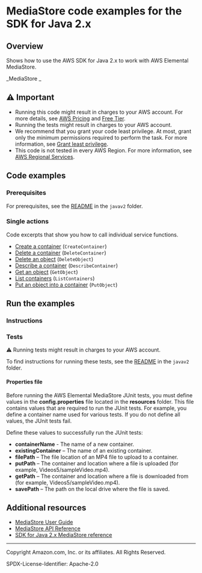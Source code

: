 # MediaStore code examples for the SDK for Java 2.x

## Overview

Shows how to use the AWS SDK for Java 2.x to work with AWS Elemental MediaStore.

<!--custom.overview.start-->
<!--custom.overview.end-->

_MediaStore _

## ⚠ Important

* Running this code might result in charges to your AWS account. For more details, see [AWS Pricing](https://aws.amazon.com/pricing/) and [Free Tier](https://aws.amazon.com/free/).
* Running the tests might result in charges to your AWS account.
* We recommend that you grant your code least privilege. At most, grant only the minimum permissions required to perform the task. For more information, see [Grant least privilege](https://docs.aws.amazon.com/IAM/latest/UserGuide/best-practices.html#grant-least-privilege).
* This code is not tested in every AWS Region. For more information, see [AWS Regional Services](https://aws.amazon.com/about-aws/global-infrastructure/regional-product-services).

<!--custom.important.start-->
<!--custom.important.end-->

## Code examples

### Prerequisites

For prerequisites, see the [README](../../README.md#Prerequisites) in the `javav2` folder.


<!--custom.prerequisites.start-->
<!--custom.prerequisites.end-->

### Single actions

Code excerpts that show you how to call individual service functions.

- [Create a container](src/main/java/com/example/mediastore/CreateContainer.java#L6) (`CreateContainer`)
- [Delete a container](src/main/java/com/example/mediastore/CreateContainer.java#L6) (`DeleteContainer`)
- [Delete an object](src/main/java/com/example/mediastore/DeleteObject.java#L6) (`DeleteObject`)
- [Describe a container](src/main/java/com/example/mediastore/DescribeContainer.java#L6) (`DescribeContainer`)
- [Get an object](src/main/java/com/example/mediastore/GetObject.java#L6) (`GetObject`)
- [List containers](src/main/java/com/example/mediastore/ListContainers.java#L6) (`ListContainers`)
- [Put an object into a container](src/main/java/com/example/mediastore/PutObject.java#L6) (`PutObject`)


<!--custom.examples.start-->
<!--custom.examples.end-->

## Run the examples

### Instructions


<!--custom.instructions.start-->
<!--custom.instructions.end-->



### Tests

⚠ Running tests might result in charges to your AWS account.


To find instructions for running these tests, see the [README](../../README.md#Tests)
in the `javav2` folder.



<!--custom.tests.start-->

#### Properties file

Before running the AWS Elemental MediaStore JUnit tests, you must define values in the **config.properties** file located in the **resources** folder. This file contains values that are required to run the JUnit tests. For example, you define a container name used for various tests. If you do not define all values, the JUnit tests fail.

Define these values to successfully run the JUnit tests:

- **containerName** - The name of a new container.
- **existingContainer** – The name of an existing container.
- **filePath** – The file location of an MP4 file to upload to a container.
- **putPath** – The container and location where a file is uploaded (for example, Videos5/sampleVideo.mp4).
- **getPath** – The container and location where a file is downloaded from (for example, Videos5/sampleVideo.mp4).
- **savePath** – The path on the local drive where the file is saved.

<!--custom.tests.end-->

## Additional resources

- [MediaStore User Guide](https://docs.aws.amazon.com/mediastore/latest/ug/what-is.html)
- [MediaStore API Reference](https://docs.aws.amazon.com/mediastore/latest/apireference/Welcome.html)
- [SDK for Java 2.x MediaStore reference](https://sdk.amazonaws.com/java/api/latest/software/amazon/awssdk/services/mediastore/package-summary.html)

<!--custom.resources.start-->
<!--custom.resources.end-->

---

Copyright Amazon.com, Inc. or its affiliates. All Rights Reserved.

SPDX-License-Identifier: Apache-2.0